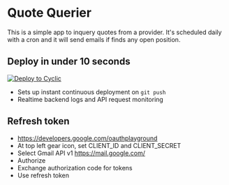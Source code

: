 # Quote Querier

This is a simple app to inquery quotes from a provider.
It's scheduled daily with a cron and it will send emails if finds any open position.

## Deploy in under 10 seconds

[![Deploy to Cyclic](https://deploy.cyclic.app/button.svg)](https://deploy.cyclic.app/)
- Sets up instant continuous deployment on `git push`
- Realtime backend logs and API request monitoring

## Refresh token

- https://developers.google.com/oauthplayground
- At top left gear icon, set CLIENT_ID and CLIENT_SECRET
- Select Gmail API v1 https://mail.google.com/
- Authorize
- Exchange authorization code for tokens
- Use refresh token
